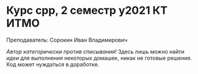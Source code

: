 # Курс cpp, 2 семестр y2021 КТ ИТМО

Преподаватель: Сорокин Иван Владимирович

_Автор категорически против списывания!_ Здесь лишь можно найти _идеи_ для выполнения некоторых домашек, никак не готовые решения. Код может нуждаться в доработке.
